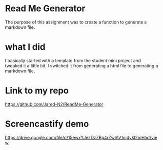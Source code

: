 # Read Me Generator
The purpose of this assignment was to create a function to generate a markdown file.

# what I did
 I basically started with a template from the student mini project and tweaked it a little bit.
 I switched it from generating a html file to generating a markdown file.

# Link to my repo
https://github.com/Jared-N2/ReadMe-Generator

# Screencastify demo
https://drive.google.com/file/d/15ewxYJezDzZBp4rZwlAV1nj4ykl2mHhd/view

